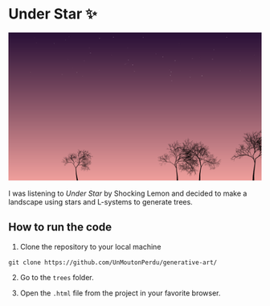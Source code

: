 # Under Star ✨

![trees](./trees.png)

I was listening to *Under Star* by Shocking Lemon and decided to make a landscape using stars and L-systems to generate trees.

## How to run the code 

1. Clone the repository to your local machine
```console
git clone https://github.com/UnMoutonPerdu/generative-art/
```

2. Go to the `trees` folder.

3. Open the `.html` file from the project in your favorite browser.

